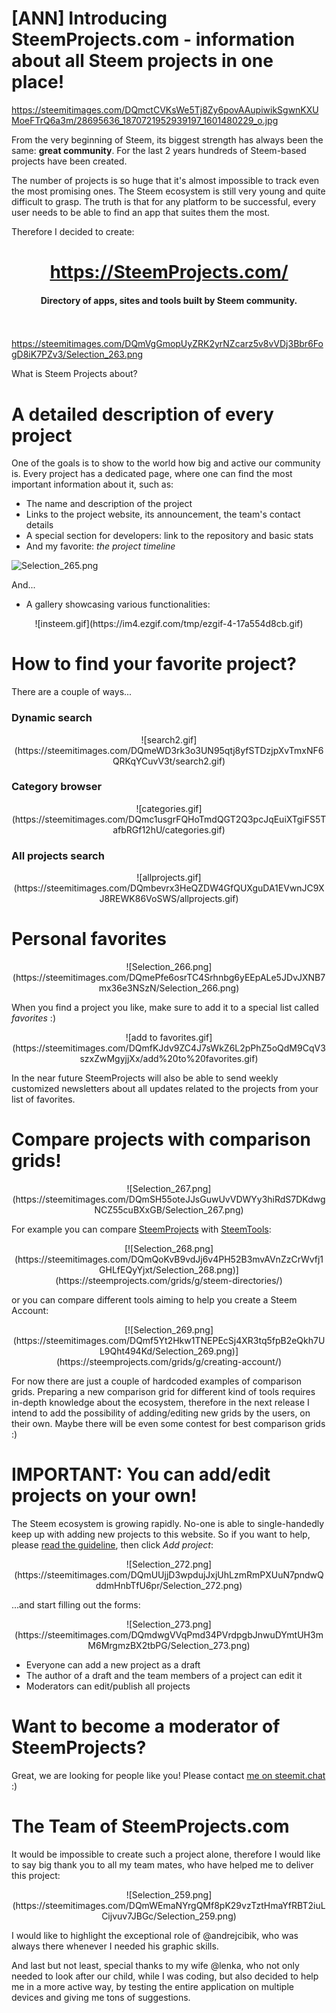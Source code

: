 # [ANN] Introducing SteemProjects.com - information about all Steem projects in one place!


https://steemitimages.com/DQmctCVKsWe5Tj8Zy6povAAupiwikSgwnKXUMoeFTrQ6a3m/28695636_1870721952939197_1601480229_o.jpg

From the very beginning of Steem, its biggest strength has always been the same: **great community**.  For the last 2 years hundreds of Steem-based projects have been created.

The number of projects is so huge that it's almost impossible to track even the most promising ones. The Steem ecosystem is still very young and quite difficult to grasp. The truth is that for any platform to be successful, every user needs to be able to find an app that suites them the most. 

Therefore I decided to create:
<br>

# <center>https://SteemProjects.com/</center>
#### <center>Directory of apps, sites and tools built by Steem community.</center>

<br><br>
https://steemitimages.com/DQmVgGmopUyZRK2yrNZcarz5v8vVDj3Bbr6FogD8iK7PZv3/Selection_263.png

What is Steem Projects about?

# A detailed description of every project

One of the goals is to show to the world how big and active our community is. Every project has a dedicated page, where one can find the most important information about it, such as:

* The name and description of the project
* Links to the project website, its announcement, the team's contact details
* A special section for developers: link to the repository and basic stats
* And my favorite: _the project timeline_

![Selection_265.png](https://steemit-production-imageproxy-upload.s3.amazonaws.com/DQmQgT2UBPwfTuRhRrX2w9siLHDEpfj2dsYEqLz4n9YkLE1)

And...

* A gallery showcasing various functionalities:

<center>![insteem.gif](https://im4.ezgif.com/tmp/ezgif-4-17a554d8cb.gif)</center> 

# How to find your favorite project?

There are a couple of ways...

### Dynamic search

<center>
![search2.gif](https://steemitimages.com/DQmeWD3rk3o3UN95qtj8yfSTDzjpXvTmxNF6QRKqYCuvV3t/search2.gif)
</center>

### Category browser

<center>![categories.gif](https://steemitimages.com/DQmc1usgrFQHoTmdQGT2Q3pcJqEuiXTgiFS5TafbRGf12hU/categories.gif)
</center>

### All projects search

<center>
![allprojects.gif](https://steemitimages.com/DQmbevrx3HeQZDW4GfQUXguDA1EVwnJC9XJ8REWK86VoSWS/allprojects.gif)
</center>

# Personal favorites

<center>![Selection_266.png](https://steemitimages.com/DQmePfe6osrTC4Srhnbg6yEEpALe5JDvJXNB7mx36e3NSzN/Selection_266.png)</center>

When you find a project you like, make sure to add it to a special list called _favorites_ :)

<center>
![add to favorites.gif](https://steemitimages.com/DQmfKJdv9ZC4J7sWkZ6L2pPhZ5oQdM9CqV3szxZwMgyjjXx/add%20to%20favorites.gif)
</center>

In the near future SteemProjects will also be able to send weekly customized newsletters about all updates related to the projects from your list of favorites.

# Compare projects with comparison grids!

<center>
![Selection_267.png](https://steemitimages.com/DQmSH55oteJJsGuwUvVDWYy3hiRdS7DKdwgNCZ55cuBXxGB/Selection_267.png)
</center>

For example you can compare [SteemProjects](https://SteemProjects.com/) with [SteemTools](https://SteemTools.com/):

<center>[![Selection_268.png](https://steemitimages.com/DQmQoKvB9vdJj6v4PH52B3mvAVnZzCrWvfj1GHLfEQyYjxt/Selection_268.png)](https://steemprojects.com/grids/g/steem-directories/)</center>

or you can compare different tools aiming to help you create a Steem Account:

<center>[![Selection_269.png](https://steemitimages.com/DQmf5Yt2Hkw1TNEPEcSj4XR3tq5fpB2eQkh7UL9Qht494Kd/Selection_269.png)](https://steemprojects.com/grids/g/creating-account/)</center>

For now there are just a couple of hardcoded examples of comparison grids. Preparing a new comparison grid for different kind of tools requires in-depth knowledge about the ecosystem, therefore in the next release I intend to add the possibility of adding/editing new grids by the users, on their own. Maybe there will be even some contest for best comparison grids :)

# IMPORTANT: You can add/edit projects on your own!

The Steem ecosystem is growing rapidly. No-one is able to single-handedly keep up with adding new projects to this website. So if you want to help, please [read the guideline](https://steemit.com/utopian-io/@noisy/pre-release-tutorial-how-to-add-edit-a-project-on-steemprojects-com), then click _Add project_:

<center>
![Selection_272.png](https://steemitimages.com/DQmUUjjD3wpdujJxjUhLzmRmPXUuN7pndwQddmHnbTfU6pr/Selection_272.png)
</center>

...and start filling out the forms:

<center>
![Selection_273.png](https://steemitimages.com/DQmdwgVVqPmd34PVrdpgbJnwuDYmtUH3mM6MrgmzBX2tbPG/Selection_273.png)</center>

- Everyone can add a new project as a draft
- The author of a draft and the team members of a project can edit it
- Moderators can edit/publish all projects

# Want to become a moderator of SteemProjects?

Great, we are looking for people like you! Please contact [me on steemit.chat](https://steemit.chat/direct/noisy) :)

# The Team of SteemProjects.com

It would be impossible to create such a project alone, therefore I would like to say big thank you to all my team mates, who have helped me to deliver this project:

<center>![Selection_259.png](https://steemitimages.com/DQmWEmaNYrgQMf8pK29vzTztHmaYfRBT2iuLCijvuv7JBGc/Selection_259.png)</center>

I would like to highlight the exceptional role of @andrejcibik, who was always there whenever I needed his graphic skills.

And last but not least, special thanks to my wife @lenka, who not only needed to look after our child, while I was coding, but also decided to help me in a more active way, by testing the entire application on multiple devices and giving me tons of suggestions.

